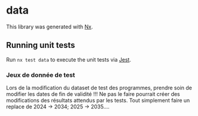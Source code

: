 # data

This library was generated with [Nx](https://nx.dev).

## Running unit tests

Run `nx test data` to execute the unit tests via [Jest](https://jestjs.io).

### Jeux de donnée de test

Lors de la modification du dataset de test des programmes, prendre soin de modifier les dates de fin de validité !!!
Ne pas le faire pourrait créer des modifications des résultats attendus par les tests.
Tout simplement faire un replace de 2024 -> 2034; 2025 -> 2035....
